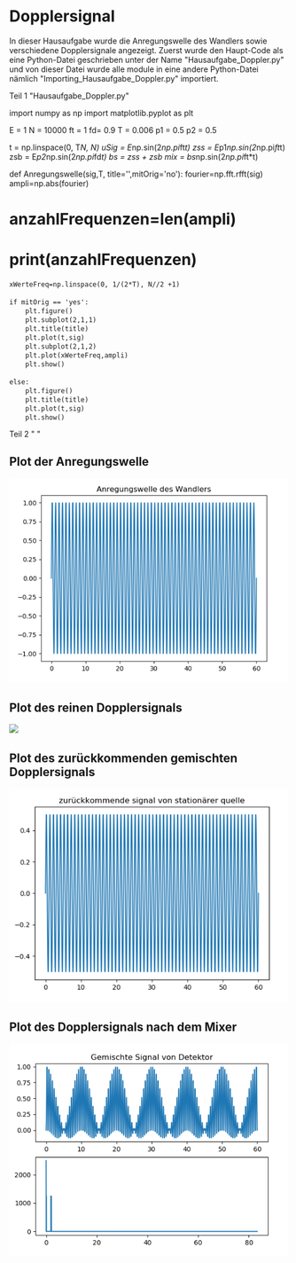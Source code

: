 # Dopplersignal
In dieser Hausaufgabe wurde die Anregungswelle des Wandlers sowie verschiedene Dopplersignale angezeigt.
Zuerst wurde den Haupt-Code als eine Python-Datei geschrieben unter der Name "Hausaufgabe_Doppler.py" und von dieser Datei wurde alle module in eine andere Python-Datei nämlich "Importing_Hausaufgabe_Doppler.py" importiert.

Teil 1 "Hausaufgabe_Doppler.py"

import numpy as np
import matplotlib.pyplot as plt


E = 1
N = 10000
ft = 1
fd= 0.9
T = 0.006
p1 = 0.5
p2 = 0.5

t = np.linspace(0, T*N, N)
uSig = E*np.sin(2*np.pi*ft*t)
zss = E*p1*np.sin(2*np.pi*ft*t)
zsb = E*p2*np.sin(2*np.pi*fd*t)
bs = zss + zsb
mix = bs*np.sin(2*np.pi*ft*t)

def Anregungswelle(sig,T, title='',mitOrig='no'):
    fourier=np.fft.rfft(sig)
    ampli=np.abs(fourier)
#    anzahlFrequenzen=len(ampli)
#    print(anzahlFrequenzen)
    xWerteFreq=np.linspace(0, 1/(2*T), N//2 +1)
    
    if mitOrig == 'yes':
        plt.figure()
        plt.subplot(2,1,1)
        plt.title(title)
        plt.plot(t,sig)
        plt.subplot(2,1,2)
        plt.plot(xWerteFreq,ampli)
        plt.show() 
        
    else:
        plt.figure()
        plt.title(title)
        plt.plot(t,sig)
        plt.show() 

Teil 2 " "




## Plot der Anregungswelle
![](Bilder%20Dopplersignale/Anregungswelle%20des%20Wandlers.png)



## Plot des reinen Dopplersignals
![](Bilder%20Dopplersignale/zurückkommende%20signal%20von%20beweglicher%20quelle.png)



## Plot des zurückkommenden gemischten Dopplersignals
![](Bilder%20Dopplersignale/zurückkommende%20signal%20von%20stationärer%20quelle.png)



## Plot des Dopplersignals nach dem Mixer
![](Bilder%20Dopplersignale/MixedSignal%20vom%20Detektor.png)
